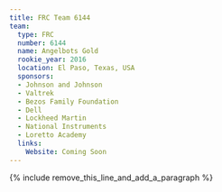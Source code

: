 ```yaml
---
title: FRC Team 6144
team:
  type: FRC
  number: 6144
  name: Angelbots Gold
  rookie_year: 2016
  location: El Paso, Texas, USA
  sponsors:
  - Johnson and Johnson
  - Valtrek
  - Bezos Family Foundation
  - Dell
  - Lockheed Martin
  - National Instruments
  - Loretto Academy
  links:
    Website: Coming Soon
---
```


{% include remove_this_line_and_add_a_paragraph %}